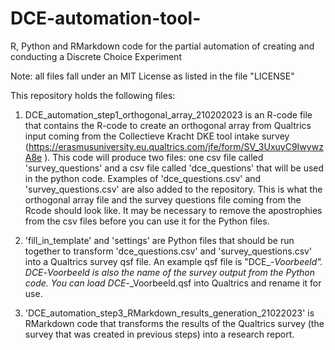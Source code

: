 # DCE-automation-tool-
R, Python and RMarkdown code for the partial automation of creating and conducting a Discrete Choice Experiment 

Note: all files fall under an MIT License as listed in the file "LICENSE" 

This repository holds the following files:

1. DCE_automation_step1_orthogonal_array_210202023  is an R-code file that contains the R-code to create an orthogonal array from Qualtrics input coming from the Collectieve Kracht DKE tool intake survey (https://erasmusuniversity.eu.qualtrics.com/jfe/form/SV_3UxuyC9IwywzA8e ). 
This code will produce two files: one csv file called 'survey_questions' and a csv file called 'dce_questions' that will be used in the python code. Examples of 'dce_questions.csv' and 'survey_questions.csv' are also added to the repository. This is what the orthogonal array file and the survey questions file coming from the Rcode should look like. It may be necessary to remove the apostrophies from the csv files before you can use it for the Python files. 

2. 'fill_in_template'  and 'settings' are Python files that should be run together to transform 'dce_questions.csv' and 'survey_questions.csv' into a Qualtrics survey qsf file. An example qsf file is "DCE_-_Voorbeeld". DCE_-_Voorbeeld is also the name of the survey output from the Python code. You can load DCE_-_Voorbeeld.qsf into Qualtrics and rename it for use. 

3. 'DCE_automation_step3_RMarkdown_results_generation_21022023' is RMarkdown code that transforms the results of the Qualtrics survey (the survey that was created in previous steps) into a research report. 
